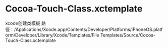 # Cocoa-Touch-Class.xctemplate
xcode创建类模板
路径：/Applications/Xcode.app/Contents/Developer/Platforms/iPhoneOS.platform/Developer/Library/Xcode/Templates/File Templates/Source/Cocoa-Touch-Class.xctemplate
